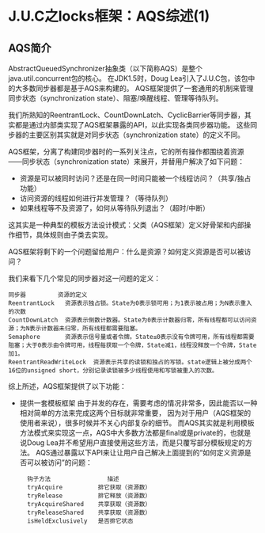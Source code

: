 # J.U.C之locks框架：AQS综述(1)

## AQS简介
AbstractQueuedSynchronizer抽象类（以下简称AQS）是整个java.util.concurrent包的核心。
在JDK1.5时，Doug Lea引入了J.U.C包，该包中的大多数同步器都是基于AQS来构建的。
AQS框架提供了一套通用的机制来管理同步状态（synchronization state）、阻塞/唤醒线程、管理等待队列。
  
我们所熟知的ReentrantLock、CountDownLatch、CyclicBarrier等同步器，其实都是通过内部类实现了AQS框架暴露的API，以此实现各类同步器功能。
这些同步器的主要区别其实就是对同步状态（synchronization state）的定义不同。
  
AQS框架，分离了构建同步器时的一系列关注点，它的所有操作都围绕着资源——同步状态（synchronization state）来展开，并替用户解决了如下问题：
  
+   资源是可以被同时访问？还是在同一时间只能被一个线程访问？（共享/独占功能）
+   访问资源的线程如何进行并发管理？（等待队列）
+   如果线程等不及资源了，如何从等待队列退出？（超时/中断）

这其实是一种典型的模板方法设计模式：父类（AQS框架）定义好骨架和内部操作细节，具体规则由子类去实现。

AQS框架将剩下的一个问题留给用户：什么是资源？如何定义资源是否可以被访问？

我们来看下几个常见的同步器对这一问题的定义：

    同步器	        资源的定义
    ReentrantLock	资源表示独占锁。State为0表示锁可用；为1表示被占用；为N表示重入的次数
    CountDownLatch	资源表示倒数计数器。State为0表示计数器归零，所有线程都可以访问资源；为N表示计数器未归零，所有线程都需要阻塞。
    Semaphore	    资源表示信号量或者令牌。State≤0表示没有令牌可用，所有线程都需要阻塞；大于0表示由令牌可用，线程每获取一个令牌，State减1，线程没释放一个令牌，State加1。
    ReentrantReadWriteLock	资源表示共享的读锁和独占的写锁。state逻辑上被分成两个16位的unsigned short，分别记录读锁被多少线程使用和写锁被重入的次数。
    
综上所述，AQS框架提供了以下功能：

+ 提供一套模板框架
由于并发的存在，需要考虑的情况非常多，因此能否以一种相对简单的方法来完成这两个目标就非常重要，
因为对于用户（AQS框架的使用者来说），很多时候并不关心内部复杂的细节。
而AQS其实就是利用模板方法模式来实现这一点，AQS中大多数方法都是final或是private的，也就是说Doug Lea并不希望用户直接使用这些方法，而是只覆写部分模板规定的方法。
AQS通过暴露以下API来让让用户自己解决上面提到的“如何定义资源是否可以被访问”的问题：

        钩子方法	            描述
        tryAcquire	        排它获取（资源数）
        tryRelease	        排它释放（资源数）
        tryAcquireShared	共享获取（资源数）
        tryReleaseShared	共享获取（资源数）
        isHeldExclusively	是否排它状态

